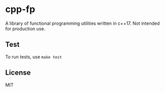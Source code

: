 # cpp-fp
A library of functional programming utilities written in c++17. Not intended for production use.

## Test
To run tests, use `make test`

## License
MIT
